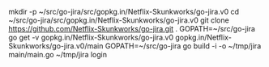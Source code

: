 mkdir -p ~/src/go-jira/src/gopkg.in/Netflix-Skunkworks/go-jira.v0
cd ~/src/go-jira/src/gopkg.in/Netflix-Skunkworks/go-jira.v0
git clone https://github.com/Netflix-Skunkworks/go-jira.git .
GOPATH=~/src/go-jira go get -v gopkg.in/Netflix-Skunkworks/go-jira.v0 gopkg.in/Netflix-Skunkworks/go-jira.v0/main
GOPATH=~/src/go-jira go build -i -o ~/tmp/jira main/main.go
~/tmp/jira login
